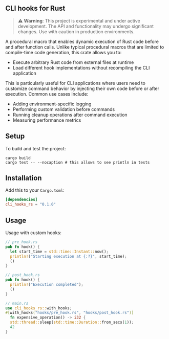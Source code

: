 ## CLI hooks for Rust

> ⚠️ **Warning**: This project is experimental and under active development. The API and functionality may undergo significant changes. Use with caution in production environments.

A procedural macro that enables dynamic execution of Rust code before and after function calls. Unlike typical procedural macros that are limited to compile-time code generation, this crate allows you to:

- Execute arbitrary Rust code from external files at runtime
- Load different hook implementations without recompiling the CLI application

This is particularly useful for CLI applications where users need to customize command behavior by injecting their own code before or after execution. Common use cases include:

- Adding environment-specific logging
- Performing custom validation before commands
- Running cleanup operations after command execution
- Measuring performance metrics

## Setup

To build and test the project:
```
cargo build
cargo test -- --nocaption # this allows to see println in tests
```

## Installation

Add this to your `Cargo.toml`:

```toml
[dependencies]
cli_hooks_rs = "0.1.0"
```

## Usage

Usage with custom hooks:

```rust
// pre_hook.rs
pub fn hook() {
  let start_time = std::time::Instant::now();
  println!("Starting execution at {:?}", start_time);
  ()
}

// post_hook.rs
pub fn hook() {
  println!("Execution completed");
  ()
}

// main.rs
use cli_hooks_rs::with_hooks;
#[with_hooks("hooks/pre_hook.rs", "hooks/post_hook.rs")]
  fn expensive_operation() -> i32 {
  std::thread::sleep(std::time::Duration::from_secs(1));
  42
}
```
